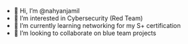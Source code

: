 - 👋 Hi, I’m @nahyanjamil
- 👀 I’m interested in Cybersecurity (Red Team)
- 🌱 I’m currently learning networking for my S+ certification 
- 💞️ I’m looking to collaborate on blue team projects

<!---
nahjam/nahjam is a special repository because its `README.md` (this file) appears on your GitHub profile.
You can click the Preview link to take a look at your changes.
--->
